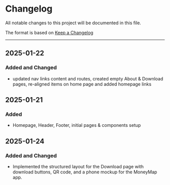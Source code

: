 # Changelog

All notable changes to this project will be documented in this file.

The format is based on [Keep a Changelog](https://keepachangelog.com/en/1.0.0/) <hr>

## 2025-01-22
### Added and Changed

- updated nav links content and routes, created empty About & Download pages, re-aligned items on home page and added homepage links

## 2025-01-21
### Added 

- Homepage, Header, Footer, initial pages & components setup

## 2025-01-24
### Added and Changed

- Implemented the structured layout for the Download page with download buttons, QR code, and a phone mockup for the MoneyMap app.
